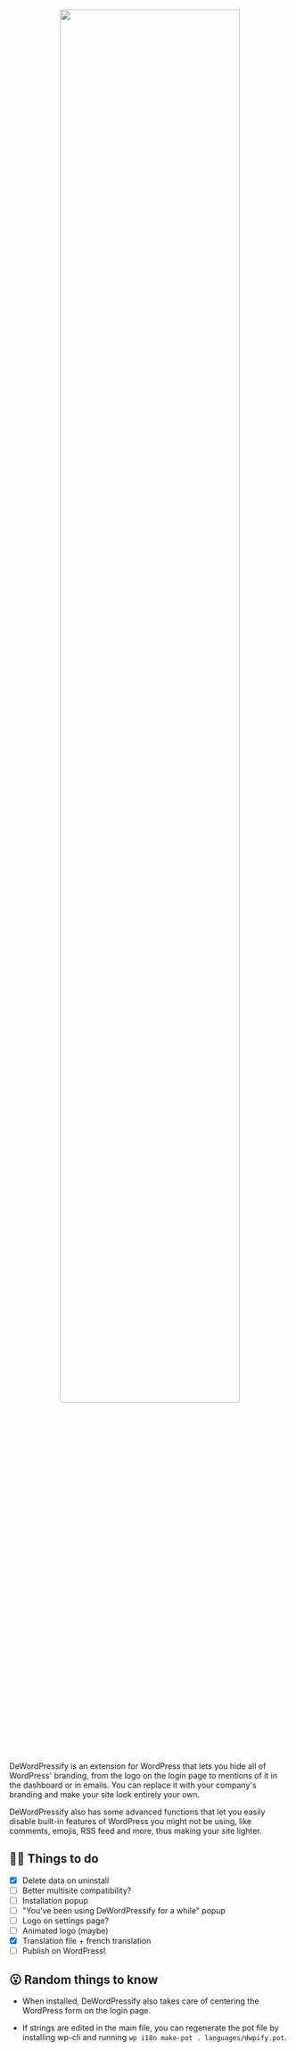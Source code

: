 <h1 align="center">
  <a href="https://tahoe.be"><img src="https://raw.githubusercontent.com/morceaudebois/dewordpressify/master/dewordpressify.png" width="80%" alt=""></a>
</h1>

DeWordPressify is an extension for WordPress that lets you hide all of WordPress' branding, from the logo on the login page to mentions of it in the dashboard or in emails. You can replace it with your company's branding and make your site look entirely your own.

DeWordPressify also has some advanced functions that let you easily disable built-in features of WordPress you might not be using, like comments, emojis, RSS feed and more, thus making your site lighter.

## 👨‍💻 Things to do

- [x] Delete data on uninstall
- [ ] Better multisite compatibility?
- [ ] Installation popup
- [ ] "You've been using DeWordPressify for a while" popup
- [ ] Logo on settings page?
- [ ] Animated logo (maybe)
- [x] Translation file + french translation
- [ ] Publish on WordPress!

## 😮 Random things to know

- When installed, DeWordPressify also takes care of centering the WordPress form on the login page.

- If strings are edited in the main file, you can regenerate the pot file by installing wp-cli and running `wp i18n make-pot . languages/dwpify.pot`.
